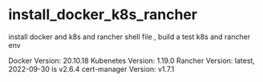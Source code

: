 # install_docker_k8s_rancher
install docker and k8s and rancher shell file ,  build a test k8s and rancher env

Docker Version: 20.10.18
Kubenetes Version: 1.19.0
Rancher Version: latest, 2022-09-30 is v2.6.4
cert-manager Version: v1.7.1
